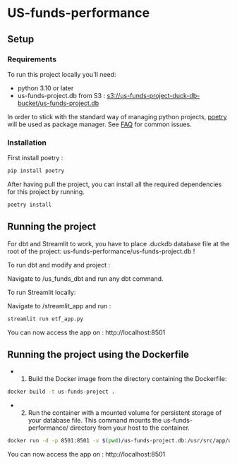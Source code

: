 # US-funds-performance

## Setup

### Requirements

To run this project locally you'll need:
- python 3.10 or later
- us-funds-project.db from S3 : [s3://us-funds-project-duck-db-bucket/us-funds-project.db](https://us-funds-project-duck-db-bucket.s3.eu-west-3.amazonaws.com/us-funds-project.db)

In order to stick with the standard way of managing python projects, [poetry](https://python-poetry.org/) will be used as package manager.
See [FAQ](#faq) for common issues.

### Installation
First install poetry : 
```bash
pip install poetry
```

After having pull the project, you can install all the required dependencies for this project by running.

```bash
poetry install
```

## Running the project

For dbt and Streamlit to work, you have to place .duckdb database file at the root of the project: us-funds-performance/us-funds-project.db !

To run dbt and modify and project :

Navigate to /us_funds_dbt and run any dbt command.

To run Streamlit locally: 

Navigate to /streamlit_app and run :

```bash
streamlit run etf_app.py
```

You can now access the app on : http://localhost:8501

## Running the project using the Dockerfile

- 1) Build the Docker image from the directory containing the Dockerfile:

```bash
docker build -t us-funds-project .
```

- 2) Run the container with a mounted volume for persistent storage of your database file. This command mounts the us-funds-performance/ directory from your host to the container. 

```bash
docker run -d -p 8501:8501 -v $(pwd)/us-funds-project.db:/usr/src/app/us-funds-project.db us-funds-project
```

You can now access the app on : http://localhost:8501
